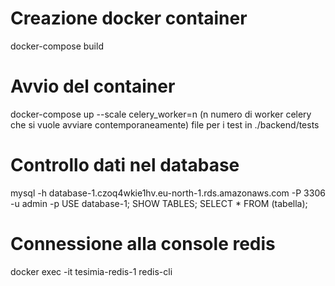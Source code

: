 # Creazione docker container
docker-compose build

# Avvio del container
docker-compose up --scale celery_worker=n (n numero di worker celery che si vuole avviare contemporaneamente)
    file per i test in ./backend/tests 

# Controllo dati nel database
mysql -h database-1.czoq4wkie1hv.eu-north-1.rds.amazonaws.com -P 3306 -u admin -p
USE database-1;
SHOW TABLES;
SELECT * FROM (tabella);  

# Connessione alla console redis
docker exec -it tesimia-redis-1 redis-cli